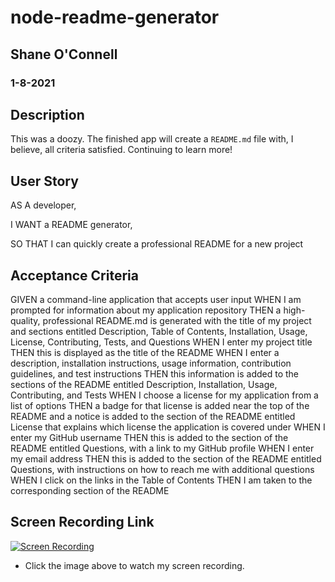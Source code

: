 # node-readme-generator
## Shane O'Connell 
### 1-8-2021

## Description
This was a doozy. The finished app will create a `README.md` file with, I believe, all criteria satisfied. Continuing to learn more!

## User Story
AS A developer,

I WANT a README generator,

SO THAT I can quickly create a professional README for a new project

## Acceptance Criteria
GIVEN a command-line application that accepts user input
WHEN I am prompted for information about my application repository
THEN a high-quality, professional README.md is generated with the title of my project and sections entitled Description, Table of Contents, Installation, Usage, License, Contributing, Tests, and Questions
WHEN I enter my project title
THEN this is displayed as the title of the README
WHEN I enter a description, installation instructions, usage information, contribution guidelines, and test instructions
THEN this information is added to the sections of the README entitled Description, Installation, Usage, Contributing, and Tests
WHEN I choose a license for my application from a list of options
THEN a badge for that license is added near the top of the README and a notice is added to the section of the README entitled License that explains which license the application is covered under
WHEN I enter my GitHub username
THEN this is added to the section of the README entitled Questions, with a link to my GitHub profile
WHEN I enter my email address
THEN this is added to the section of the README entitled Questions, with instructions on how to reach me with additional questions
WHEN I click on the links in the Table of Contents
THEN I am taken to the corresponding section of the README



## Screen Recording Link
[![Screen Recording](https://img.youtube.com/vi/McyudCFZN6w/0.jpg)](https://www.youtube.com/watch?v=McyudCFZN6w) 

- Click the image above to watch my screen recording. 



